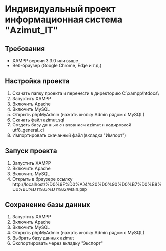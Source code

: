 # Индивидуальный проект информационная система "Azimut_IT"
## Требования
- XAMPP версии 3.3.0 или выше
- Веб-браузер (Google Chrome, Edge и т.д.)
## Настройка проекта
1) Скачать папку проекта и перенести в директорию C:\xampp\htdocs\
2) Запустить XAMPP
3) Включить Apache
4) Включить MySQL
5) Открыть phpMyAdmin (нажать кнопку Admin рядом с MySQL)
6) Скачать файл azimut.sql
7) Создать базу данных с названием azimut и кодировкой utf8_general_ci
8) Импортировать скачанный файл (вкладка "Импорт")
## Запуск проекта
1) Запустить XAMPP
2) Включить Apache
3) Включить MySQL
4) Открыть в браузере ссылку http://localhost/%D0%9F%D0%A04%20%D0%90%D0%B7%D0%B8%D0%BC%D1%83%D1%82/Main.php
## Сохранение базы данных
1) Запустить XAMPP
2) Включить Apache
3) Включить MySQL
4) Открыть phpMyAdmin (нажать кнопку Admin рядом с MySQL)
5) Выбрать базу данных azimut
6) Экспортировать через вкладку "Экспорт"
